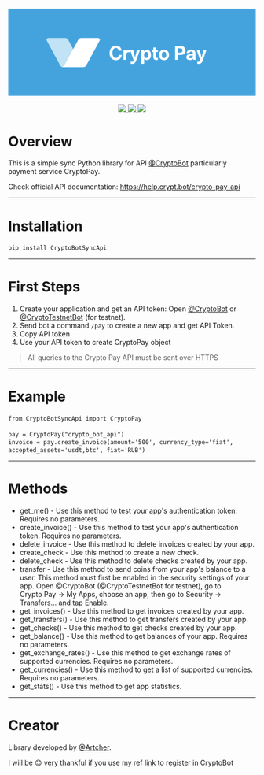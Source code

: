 ![](static/header.svg)
<p align="center">
    <a href="#">
        <img src="https://img.shields.io/github/license/artcher19/CryptoBotSyncApi?style=flat-square" />
    </a>
    <a href="https://t.me/send?start=r-2buqm">
        <img src="https://img.shields.io/badge/telegram-bot-blue?style=flat-square&logo=telegram" />
    </a>
    <a href="#">
        <img src="https://img.shields.io/github/stars/artcher19/CryptoBotSyncApi?style=social" />
    </a>
</p>

# Overview
This is a simple sync Python library for API [@CryptoBot](https://t.me/send?start=r-2buqm) particularly payment service CryptoPay.

Check official API documentation: https://help.crypt.bot/crypto-pay-api

---
# Installation
```sh
pip install CryptoBotSyncApi
```
---
# First Steps
1. Create your application and get an API token:
Open [@CryptoBot](https://t.me/send?start=r-2buqm) or [@CryptoTestnetBot](http://t.me/CryptoTestnetBot) (for testnet).
2. Send bot a command `/pay` to create a new app and get API Token.
3. Copy API token
4. Use your API token to create CryptoPay object
>All queries to the Crypto Pay API must be sent over HTTPS
---
# Example
```
from CryptoBotSyncApi import CryptoPay

pay = CryptoPay("crypto_bot_api")
invoice = pay.create_invoice(amount='500', currency_type='fiat', accepted_assets='usdt,btc', fiat='RUB')
```
---
# Methods
- get_me() - Use this method to test your app's authentication token. Requires no parameters.
- create_invoice() - Use this method to test your app's authentication token. Requires no parameters.
- delete_invoice - Use this method to delete invoices created by your app.
- create_check - Use this method to create a new check.
- delete_check - Use this method to delete checks created by your app.
- transfer - Use this method to send coins from your app's balance to a user. This method must first be enabled in the security settings of your app. Open @CryptoBot (@CryptoTestnetBot for testnet), go to Crypto Pay → My Apps, choose an app, then go to Security -> Transfers... and tap Enable.
- get_invoices() - Use this method to get invoices created by your app.
- get_transfers() - Use this method to get transfers created by your app.
- get_checks() - Use this method to get checks created by your app.
- get_balance() - Use this method to get balances of your app. Requires no parameters.
- get_exchange_rates() - Use this method to get exchange rates of supported currencies. Requires no parameters.
- get_currencies() - Use this method to get a list of supported currencies. Requires no parameters.
- get_stats() - Use this method to get app statistics.
---
# Creator
Library developed by [@Artcher](https://t.me/artcher_news).

I will be 😊 very thankful if you use my ref [link](https://t.me/send?start=r-2buqm) to register in CryptoBot
